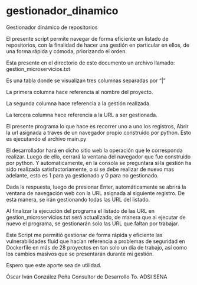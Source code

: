 # gestionador_dinamico
Gestionador dinámico de repositorios

El presente script permite navegar de forma eficiente un listado de repositorios, 
con la finalidad de hacer una gestión en particular en ellos, de una forma rápida y cómoda, 
priorizando el orden.

Esta presente en el directorio de este documento un archivo llamado: gestion_microservicios.txt

Es una tabla donde se visualizan tres columnas separadas por “|”

La primera columna hace referencia al nombre del proyecto.

La segunda columna hace referencia a la gestión realizada.

La tercera columna hace referencia a la URL a ser gestionada.

El presente programa lo que hace es recorrer uno a uno los registros,
Abrir la url asignada a traves de un navegador propio construido por python.
Esto es ejecutando el archivo main.py

El desarrollador hará en dicho sitio web la operación que le corresponda realizar.
Luego de ello, cerrará la ventana del navegador que fue construido por python.
Y automaticamente, en la consola se preguntara si la gestión ha sido realizada satisfactoriamente, o si se debe realizar de nuevo mas adelante, esto es 1 para ya gestionado y 0 para no gestionado.

Dada la respuesta, luego de presionar Enter, automáticamente se abrirá la ventana de navegación web con la URL asignada al siguiente registro. De esta manera, se irán gestionando todas las URL del listado.

Al finalizar la ejecución del programa el listado de las URL en gestion_microservicios.txt será actualizado, de manera que al ejecutar de nuevo el programa, se gestionarán solo las URL que faltan por trabajar.

Este Script me permitió gestionar de forma rápida y eficiente las vulnerabilidades fluid que hacían referencia a problemas de seguridad en Dockerfile en más de 28 proyectos en tan solo un día de trabajo, así como los cambios masivos que se presentarán durante mi gestión.

Espero que este aporte sea de utilidad.

Óscar Iván González Peña
Consultor de Desarrollo
To. ADSI SENA

